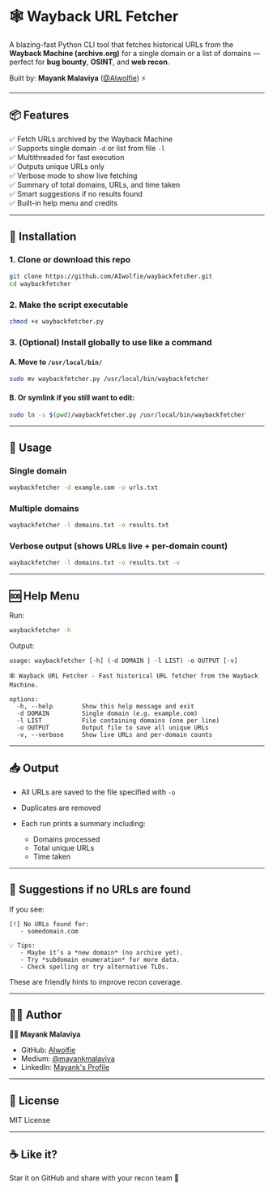 
# 🕸️ Wayback URL Fetcher

A blazing-fast Python CLI tool that fetches historical URLs from the **Wayback Machine (archive.org)** for a single domain or a list of domains — perfect for **bug bounty**, **OSINT**, and **web recon**.

Built by: **Mayank Malaviya** ([@AIwolfie](https://github.com/AIwolfie)) ⚡

---

## 📦 Features

✅ Fetch URLs archived by the Wayback Machine  
✅ Supports single domain `-d` or list from file `-l`  
✅ Multithreaded for fast execution  
✅ Outputs unique URLs only  
✅ Verbose mode to show live fetching  
✅ Summary of total domains, URLs, and time taken  
✅ Smart suggestions if no results found  
✅ Built-in help menu and credits  

---

## 🚀 Installation

### 1. Clone or download this repo
```bash
git clone https://github.com/AIwolfie/waybackfetcher.git
cd waybackfetcher
````

### 2. Make the script executable

```bash
chmod +x waybackfetcher.py
```

### 3. (Optional) Install globally to use like a command

#### A. Move to `/usr/local/bin/`

```bash
sudo mv waybackfetcher.py /usr/local/bin/waybackfetcher
```

#### B. Or symlink if you still want to edit:

```bash
sudo ln -s $(pwd)/waybackfetcher.py /usr/local/bin/waybackfetcher
```

---

## 🧪 Usage

### Single domain

```bash
waybackfetcher -d example.com -o urls.txt
```

### Multiple domains

```bash
waybackfetcher -l domains.txt -o results.txt
```

### Verbose output (shows URLs live + per-domain count)

```bash
waybackfetcher -l domains.txt -o results.txt -v
```

---

## 🆘 Help Menu

Run:

```bash
waybackfetcher -h
```

Output:

```
usage: waybackfetcher [-h] (-d DOMAIN | -l LIST) -o OUTPUT [-v]

🕸️ Wayback URL Fetcher - Fast historical URL fetcher from the Wayback Machine.

options:
  -h, --help        Show this help message and exit
  -d DOMAIN         Single domain (e.g. example.com)
  -l LIST           File containing domains (one per line)
  -o OUTPUT         Output file to save all unique URLs
  -v, --verbose     Show live URLs and per-domain counts
```

---

## 📥 Output

* All URLs are saved to the file specified with `-o`
* Duplicates are removed
* Each run prints a summary including:

  * Domains processed
  * Total unique URLs
  * Time taken

---

## 🧠 Suggestions if no URLs are found

If you see:

```
[!] No URLs found for:
   - somedomain.com

💡 Tips:
   - Maybe it’s a *new domain* (no archive yet).
   - Try *subdomain enumeration* for more data.
   - Check spelling or try alternative TLDs.
```

These are friendly hints to improve recon coverage.

---

## 🧑‍💻 Author

**👨‍💻 Mayank Malaviya**

* GitHub: [AIwolfie](https://github.com/AIwolfie)
* Medium: [@mayankmalaviya](https://medium.com/@mayankmalaviya)
* LinkedIn: [Mayank's Profile](https://linkedin.com/in/mayank-malaviya)

---

## 📜 License

MIT License

---

## ☕ Like it?

Star it on GitHub and share with your recon team 🖤

```
